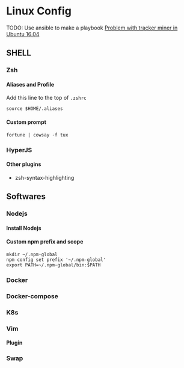 # Linux Config
TODO: Use ansible to make a playbook
[Problem with tracker miner in Ubuntu 16.04](https://askubuntu.com/questions/346211/tracker-store-and-tracker-miner-fs-eating-up-my-cpu-on-every-startup)

## SHELL

### Zsh

#### Aliases and Profile

Add this line to the top of `.zshrc`

```
source $HOME/.aliases
```

#### Custom prompt

```
fortune | cowsay -f tux
```

### HyperJS

#### Other plugins
- zsh-syntax-highlighting

## Softwares

### Nodejs
#### Install Nodejs
#### Custom npm prefix and scope

```
mkdir ~/.npm-global
npm config set prefix '~/.npm-global'
export PATH=~/.npm-global/bin:$PATH
```

### Docker
### Docker-compose
### K8s

### Vim
#### Plugin 

### Swap
